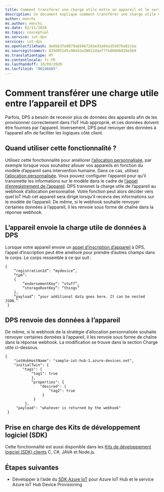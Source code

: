 ```yaml
---
title: Comment transférer une charge utile entre un appareil et le service Azure Device Provisioning
description: Ce document explique comment transférer une charge utile entre un appareil et le service Device Provisioning (DPS)
author: menchi
ms.author: menchi
ms.date: 02/11/2020
ms.topic: conceptual
ms.service: iot-dps
services: iot-dps
ms.openlocfilehash: de6bb3fe0879a69467283e93a04a355876a02cba
ms.sourcegitcommit: 829d951d5c90442a38012daaf77e86046018e5b9
ms.translationtype: HT
ms.contentlocale: fr-FR
ms.lasthandoff: 10/09/2020
ms.locfileid: "80246685"
---
```

# <a name="how-to-transfer-a-payload-between-device-and-dps"></a>Comment transférer une charge utile entre l’appareil et DPS
Parfois, DPS a besoin de recevoir plus de données des appareils afin de les provisionner correctement dans l’IoT Hub approprié, et ces données doivent être fournies par l’appareil. Inversement, DPS peut renvoyer des données à l’appareil afin de faciliter les logiques côté client. 

## <a name="when-to-use-it"></a>Quand utiliser cette fonctionnalité ?
Utilisez cette fonctionnalité pour améliorer [l’allocation personnalisée](https://docs.microsoft.com/azure/iot-dps/how-to-use-custom-allocation-policies), par exemple lorsque vous souhaitez allouer vos appareils en fonction du modèle d’appareil sans intervention humaine. Dans ce cas, utilisez [l’allocation personnalisée](https://docs.microsoft.com/azure/iot-dps/how-to-use-custom-allocation-policies). Vous pouvez configurer l’appareil pour qu’il transmette les informations sur le modèle dans le cadre de [l’appel d’enregistrement de l’appareil](https://docs.microsoft.com/rest/api/iot-dps/runtimeregistration/registerdevice). DPS transmet la charge utile de l’appareil au webhook d’allocation personnalisé. Votre fonction peut alors décider vers quel IoT Hub cet appareil sera dirigé lorsqu’il recevra des informations sur le modèle de l’appareil. De même, si le webhook souhaite renvoyer certaines données à l’appareil, il les renvoie sous forme de chaîne dans la réponse webhook.  

## <a name="device-sends-data-payload-to-dps"></a>L’appareil envoie la charge utile de données à DPS
Lorsque votre appareil envoie un [appel d’inscription d’appareil](https://docs.microsoft.com/rest/api/iot-dps/runtimeregistration/registerdevice) à DPS, l’appel d’inscription peut être amélioré pour prendre d’autres champs dans le corps. Le corps ressemble à ce qui suit : 
   ```
   { 
       “registrationId”: “mydevice”, 
       “tpm”:                
       { 
           “endorsementKey”: “stuff”, 
           “storageRootKey”: “things” 
       }, 
       “payload”: “your additional data goes here. It can be nested JSON.” 
    } 
   ```

## <a name="dps-returns-data-to-the-device"></a>DPS renvoie des données à l’appareil
De même, si le webhook de la stratégie d’allocation personnalisée souhaite renvoyer certaines données à l’appareil, il les renvoie sous forme de chaîne dans la réponse webhook. La modification se trouve dans la section Charge utile ci-dessous. 
   ```
   { 
       "iotHubHostName": "sample-iot-hub-1.azure-devices.net", 
       "initialTwin": { 
           "tags": { 
               "tag1": true 
               }, 
               "properties": { 
                   "desired": { 
                       "tag2": true 
                    } 
                } 
            }, 
        "payload": "whatever is returned by the webhook" 
    } 
   ```

## <a name="sdk-support"></a>Prise en charge des Kits de développement logiciel (SDK)
Cette fonctionnalité est aussi disponible dans les [Kits de développement logiciel (SDK) clients](https://docs.microsoft.com/azure/iot-dps/) C, C#, JAVA et Node.js.  

## <a name="next-steps"></a>Étapes suivantes
* Développer à l’aide du [SDK Azure IoT]( https://github.com/Azure/azure-iot-sdks) pour Azure IoT Hub et le service Azure IoT Hub Device Provisioning
